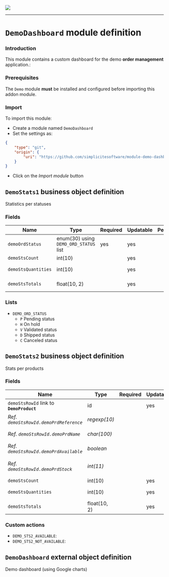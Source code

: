 <!--
 ___ _            _ _    _ _    __
/ __(_)_ __  _ __| (_)__(_) |_ /_/
\__ \ | '  \| '_ \ | / _| |  _/ -_)
|___/_|_|_|_| .__/_|_\__|_|\__\___|
            |_| 
-->
![](https://docs.simplicite.io//logos/logo250.png)
* * *

`DemoDashboard` module definition
=================================

### Introduction

This module contains a custom dashboard for the demo **order management** application.:

### Prerequisites

The `Demo` module **must** be installed and configured before importing this addon module.

### Import

To import this module:

- Create a module named `DemoDashboard`
- Set the settings as:

```json
{
	"type": "git",
	"origin": {
		"uri": "https://github.com/simplicitesoftware/module-demo-dashboard.git"
	}
}
```

- Click on the _Import module_ button

`DemoStats1` business object definition
---------------------------------------

Statistics per statuses

### Fields

| Name                                                         | Type                                     | Required | Updatable | Personal | Description                                                                      |
|--------------------------------------------------------------|------------------------------------------|----------|-----------|----------|----------------------------------------------------------------------------------|
| `demoOrdStatus`                                              | enum(30) using `DEMO_ORD_STATUS` list    | yes      | yes       |          | Order status                                                                     |
| `demoStsCount`                                               | int(10)                                  |          | yes       |          | -                                                                                |
| `demoStsQuantities`                                          | int(10)                                  |          | yes       |          | Ordered quantities                                                               |
| `demoStsTotals`                                              | float(10, 2)                             |          | yes       |          | Ordered amount                                                                   |

### Lists

* `DEMO_ORD_STATUS`
    - `P` Pending status
    - `H` On hold
    - `V` Validated status
    - `D` Shipped status
    - `C` Canceled status

`DemoStats2` business object definition
---------------------------------------

Stats per products

### Fields

| Name                                                         | Type                                     | Required | Updatable | Personal | Description                                                                      |
|--------------------------------------------------------------|------------------------------------------|----------|-----------|----------|----------------------------------------------------------------------------------|
| `demoStsRowId` link to **`DemoProduct`**                     | id                                       |          | yes       |          | -                                                                                |
| _Ref. `demoStsRowId.demoPrdReference`_                       | _regexp(10)_                             |          |           |          | _Product reference_                                                              |
| _Ref. `demoStsRowId.demoPrdName`_                            | _char(100)_                              |          |           |          | _Product name_                                                                   |
| _Ref. `demoStsRowId.demoPrdAvailable`_                       | _boolean_                                |          |           |          | _Available product?_                                                             |
| _Ref. `demoStsRowId.demoPrdStock`_                           | _int(11)_                                |          |           |          | _Current stock for product_                                                      |
| `demoStsCount`                                               | int(10)                                  |          | yes       |          | -                                                                                |
| `demoStsQuantities`                                          | int(10)                                  |          | yes       |          | Ordered quantities                                                               |
| `demoStsTotals`                                              | float(10, 2)                             |          | yes       |          | Ordered amount                                                                   |

### Custom actions

* `DEMO_STS2_AVAILABLE`: 
* `DEMO_STS2_NOT_AVAILABLE`: 

`DemoDashboard` external object definition
------------------------------------------

Demo dashboard (using Google charts)


